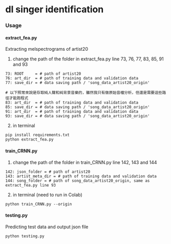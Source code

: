 # dl singer identification

### Usage
#### extract_fea.py
Extracting melspectrograms of artist20 
1. change the path of the folder in extract_fea.py line 73, 76, 77, 83, 85, 91 and 93
```
73: ROOT     = # path of artist20
76: art_dir  = # path of training data and validation data
77: save_dir = # data saving path / 'song_data_artist20_origin'

# 以下照常來說是存取純人聲和純背景音樂的，雖然我只有做原始音檔分析，但還是需要這些路徑才能跑程式
83: art_dir  = # path of training data and validation data
85: save_dir = # data saving path / 'song_data_artist20_origin'
91: art_dir  = # path of training data and validation data
93: save_dir = # data saving path / 'song_data_artist20_origin'
```
2. in terminal
```
pip install requirements.txt
python extract_fea.py
```
#### train_CRNN.py
1. change the path of the folder in train_CRNN.py line 142, 143 and 144
```
142: json_folder = # path of artist20
143: artist_meta_dir = # path of training data and validation data
144: song_folder = # path of song_data_artist20_origin, same as extract_fea.py line 93
```
2. in terminal (need to run in Colab)
```
python train_CRNN.py --origin
```
#### testing.py
Predicting test data and output json file
```
python testing.py
```
